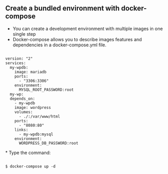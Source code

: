 ##  Create a bundled environment with docker-compose

* You can create a development environment with multiple images in one single step
* Docker-compose allows you to describe images features and dependencies in a docker-compose.yml file.
<section>
<pre><code>
version: "2"
services:
  my-wpdb:
    image: mariadb
    ports:
      - "3306:3306"
    environment:
      MYSQL_ROOT_PASSWORD:root
  my-wp:
  depends_on:
    - my-wpdb
    image: wordpress
    volumes:
      - ./:/var/www/html
    ports:
      - "8080:80"
    links:
      - my-wpdb:mysql
    environment:
      WORDPRESS_DB_PASSWORD:root
</code></pre>
</section> 
* Type the command:
<section>
<pre><code data-trim>
$ docker-compose up -d
</code></pre>
</section>
